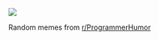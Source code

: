 ![](https://preview.redd.it/4tjlnigptfve1.gif?width=640&crop=smart&format=png8&s=622d69b4dc9bf7a3ac1274913fdbf16e744aedcb)

 Random memes from [r/ProgrammerHumor](https://www.reddit.com/r/ProgrammerHumor/)
